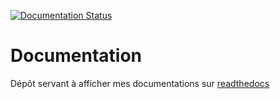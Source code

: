 [![Documentation Status](https://readthedocs.org/projects/tyron-pfsense/badge/?version=latest)](https://tyron-pfsense.readthedocs.io/en/latest/?badge=latest)

# Documentation

Dépôt servant à afficher mes documentations sur [readthedocs](https://tyron-docs.readthedocs.io/fr/latest/)
